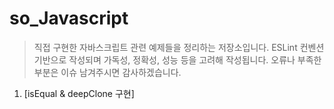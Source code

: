 # so_Javascript
> 직접 구현한 자바스크립트 관련 예제들을 정리하는 저장소입니다.
> ESLint 컨벤션 기반으로 작성되며 가독성, 정확성, 성능 등을 고려해 작성됩니다. 
> 오류나 부족한 부분은 이슈 남겨주시면 감사하겠습니다.

01. [isEqual & deepClone 구현]
